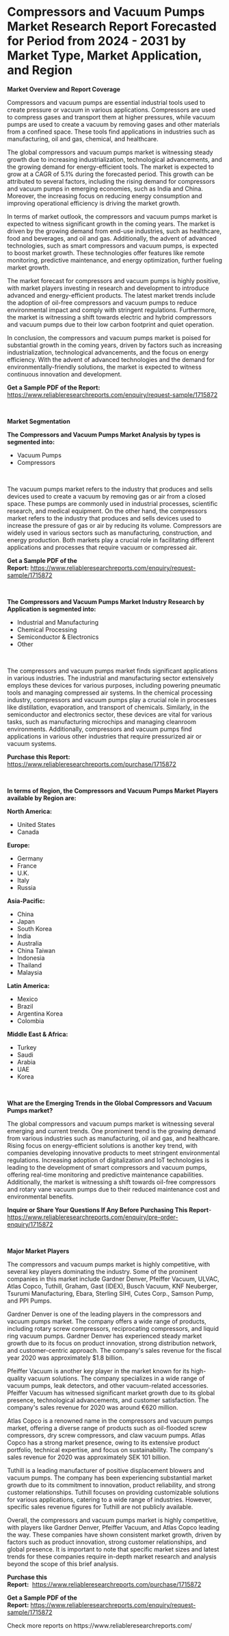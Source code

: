 <p><h1>Compressors and Vacuum Pumps Market Research Report Forecasted for Period from 2024 -  2031 by Market Type, Market Application, and Region</h1></p><p><strong>Market Overview and Report Coverage</strong></p>
<p><p>Compressors and vacuum pumps are essential industrial tools used to create pressure or vacuum in various applications. Compressors are used to compress gases and transport them at higher pressures, while vacuum pumps are used to create a vacuum by removing gases and other materials from a confined space. These tools find applications in industries such as manufacturing, oil and gas, chemical, and healthcare.</p><p>The global compressors and vacuum pumps market is witnessing steady growth due to increasing industrialization, technological advancements, and the growing demand for energy-efficient tools. The market is expected to grow at a CAGR of 5.1% during the forecasted period. This growth can be attributed to several factors, including the rising demand for compressors and vacuum pumps in emerging economies, such as India and China. Moreover, the increasing focus on reducing energy consumption and improving operational efficiency is driving the market growth.</p><p>In terms of market outlook, the compressors and vacuum pumps market is expected to witness significant growth in the coming years. The market is driven by the growing demand from end-use industries, such as healthcare, food and beverages, and oil and gas. Additionally, the advent of advanced technologies, such as smart compressors and vacuum pumps, is expected to boost market growth. These technologies offer features like remote monitoring, predictive maintenance, and energy optimization, further fueling market growth.</p><p>The market forecast for compressors and vacuum pumps is highly positive, with market players investing in research and development to introduce advanced and energy-efficient products. The latest market trends include the adoption of oil-free compressors and vacuum pumps to reduce environmental impact and comply with stringent regulations. Furthermore, the market is witnessing a shift towards electric and hybrid compressors and vacuum pumps due to their low carbon footprint and quiet operation.</p><p>In conclusion, the compressors and vacuum pumps market is poised for substantial growth in the coming years, driven by factors such as increasing industrialization, technological advancements, and the focus on energy efficiency. With the advent of advanced technologies and the demand for environmentally-friendly solutions, the market is expected to witness continuous innovation and development.</p></p>
<p><strong>Get a Sample PDF of the Report:</strong> <a href="https://www.reliableresearchreports.com/enquiry/request-sample/1715872">https://www.reliableresearchreports.com/enquiry/request-sample/1715872</a></p>
<p>&nbsp;</p>
<p><strong>Market Segmentation</strong></p>
<p><strong>The Compressors and Vacuum Pumps Market Analysis by types is segmented into:</strong></p>
<p><ul><li>Vacuum Pumps</li><li>Compressors</li></ul></p>
<p>&nbsp;</p>
<p><p>The vacuum pumps market refers to the industry that produces and sells devices used to create a vacuum by removing gas or air from a closed space. These pumps are commonly used in industrial processes, scientific research, and medical equipment. On the other hand, the compressors market refers to the industry that produces and sells devices used to increase the pressure of gas or air by reducing its volume. Compressors are widely used in various sectors such as manufacturing, construction, and energy production. Both markets play a crucial role in facilitating different applications and processes that require vacuum or compressed air.</p></p>
<p><strong>Get a Sample PDF of the Report:</strong>&nbsp;<a href="https://www.reliableresearchreports.com/enquiry/request-sample/1715872">https://www.reliableresearchreports.com/enquiry/request-sample/1715872</a></p>
<p>&nbsp;</p>
<p><strong>The Compressors and Vacuum Pumps Market Industry Research by Application is segmented into:</strong></p>
<p><ul><li>Industrial and Manufacturing</li><li>Chemical Processing</li><li>Semiconductor & Electronics</li><li>Other</li></ul></p>
<p>&nbsp;</p>
<p><p>The compressors and vacuum pumps market finds significant applications in various industries. The industrial and manufacturing sector extensively employs these devices for various purposes, including powering pneumatic tools and managing compressed air systems. In the chemical processing industry, compressors and vacuum pumps play a crucial role in processes like distillation, evaporation, and transport of chemicals. Similarly, in the semiconductor and electronics sector, these devices are vital for various tasks, such as manufacturing microchips and managing cleanroom environments. Additionally, compressors and vacuum pumps find applications in various other industries that require pressurized air or vacuum systems.</p></p>
<p><strong>Purchase this Report:</strong>&nbsp; <a href="https://www.reliableresearchreports.com/purchase/1715872">https://www.reliableresearchreports.com/purchase/1715872</a></p>
<p>&nbsp;</p>
<p><strong>In terms of Region, the Compressors and Vacuum Pumps Market Players available by Region are:</strong></p>
<p>
    <p> <strong> North America: </strong>
        <ul>
            <li>United States</li>
            <li>Canada</li>
        </ul>
        </p> 
    <p> <strong> Europe: </strong>
        <ul>
            <li>Germany</li>
            <li>France</li>
            <li>U.K.</li>
            <li>Italy</li>
            <li>Russia</li>
        </ul>
        </p> 
    <p> <strong> Asia-Pacific: </strong>
        <ul>
            <li>China</li>
            <li>Japan</li>
            <li>South Korea</li>
            <li>India</li>
            <li>Australia</li>
            <li>China Taiwan</li>
            <li>Indonesia</li>
            <li>Thailand</li>
            <li>Malaysia</li>
        </ul>
        </p> 
    <p> <strong> Latin America: </strong>
        <ul>
            <li>Mexico</li>
            <li>Brazil</li>
            <li>Argentina Korea</li>
            <li>Colombia</li>
        </ul>
        </p> 
    <p> <strong> Middle East & Africa: </strong>
        <ul>
            <li>Turkey</li>
            <li>Saudi</li>
            <li>Arabia</li>
            <li>UAE</li>
            <li>Korea</li>
        </ul>
    </p>
    </p>
<p>&nbsp;</p>
<p><strong>What are the Emerging Trends in the Global Compressors and Vacuum Pumps market?</strong></p>
<p><p>The global compressors and vacuum pumps market is witnessing several emerging and current trends. One prominent trend is the growing demand from various industries such as manufacturing, oil and gas, and healthcare. Rising focus on energy-efficient solutions is another key trend, with companies developing innovative products to meet stringent environmental regulations. Increasing adoption of digitalization and IoT technologies is leading to the development of smart compressors and vacuum pumps, offering real-time monitoring and predictive maintenance capabilities. Additionally, the market is witnessing a shift towards oil-free compressors and rotary vane vacuum pumps due to their reduced maintenance cost and environmental benefits.</p></p>
<p><strong>Inquire or Share Your Questions If Any Before Purchasing This Report</strong>- <a href="https://www.reliableresearchreports.com/enquiry/pre-order-enquiry/1715872">https://www.reliableresearchreports.com/enquiry/pre-order-enquiry/1715872</a></p>
<p>&nbsp;</p>
<p><strong>Major Market Players</strong></p>
<p><p>The compressors and vacuum pumps market is highly competitive, with several key players dominating the industry. Some of the prominent companies in this market include Gardner Denver, Pfeiffer Vacuum, ULVAC, Atlas Copco, Tuthill, Graham, Gast (IDEX), Busch Vacuum, KNF Neuberger, Tsurumi Manufacturing, Ebara, Sterling SIHI, Cutes Corp., Samson Pump, and PPI Pumps.</p><p>Gardner Denver is one of the leading players in the compressors and vacuum pumps market. The company offers a wide range of products, including rotary screw compressors, reciprocating compressors, and liquid ring vacuum pumps. Gardner Denver has experienced steady market growth due to its focus on product innovation, strong distribution network, and customer-centric approach. The company's sales revenue for the fiscal year 2020 was approximately $1.8 billion.</p><p>Pfeiffer Vacuum is another key player in the market known for its high-quality vacuum solutions. The company specializes in a wide range of vacuum pumps, leak detectors, and other vacuum-related accessories. Pfeiffer Vacuum has witnessed significant market growth due to its global presence, technological advancements, and customer satisfaction. The company's sales revenue for 2020 was around €620 million.</p><p>Atlas Copco is a renowned name in the compressors and vacuum pumps market, offering a diverse range of products such as oil-flooded screw compressors, dry screw compressors, and claw vacuum pumps. Atlas Copco has a strong market presence, owing to its extensive product portfolio, technical expertise, and focus on sustainability. The company's sales revenue for 2020 was approximately SEK 101 billion.</p><p>Tuthill is a leading manufacturer of positive displacement blowers and vacuum pumps. The company has been experiencing substantial market growth due to its commitment to innovation, product reliability, and strong customer relationships. Tuthill focuses on providing customizable solutions for various applications, catering to a wide range of industries. However, specific sales revenue figures for Tuthill are not publicly available.</p><p>Overall, the compressors and vacuum pumps market is highly competitive, with players like Gardner Denver, Pfeiffer Vacuum, and Atlas Copco leading the way. These companies have shown consistent market growth, driven by factors such as product innovation, strong customer relationships, and global presence. It is important to note that specific market sizes and latest trends for these companies require in-depth market research and analysis beyond the scope of this brief analysis.</p></p>
<p><strong>Purchase this Report:</strong>&nbsp;&nbsp;<a href="https://www.reliableresearchreports.com/purchase/1715872">https://www.reliableresearchreports.com/purchase/1715872</a></p>
<p></p>
<p><strong>Get a Sample PDF of the Report:</strong>&nbsp;<a href="https://www.reliableresearchreports.com/enquiry/request-sample/1715872">https://www.reliableresearchreports.com/enquiry/request-sample/1715872</a></p>
<p>Check more reports on https://www.reliableresearchreports.com/</p>